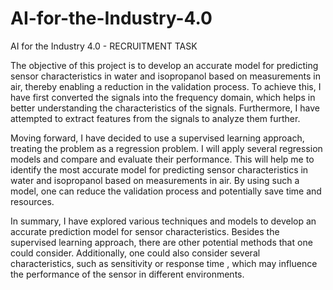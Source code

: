 # AI-for-the-Industry-4.0
AI for the Industry 4.0  - RECRUITMENT TASK


The objective of this project is to develop an accurate model for predicting sensor characteristics in water and isopropanol based on measurements in air, thereby enabling a reduction in the validation process. To achieve this, I have first converted the signals into the frequency domain, which helps in better understanding the characteristics of the signals. Furthermore, I have attempted to extract features from the signals to analyze them further.

Moving forward, I have decided to use a supervised learning approach, treating the problem as a regression problem. I will apply several regression models and compare and evaluate their performance. This will help me to identify the most accurate model for predicting sensor characteristics in water and isopropanol based on measurements in air. By using such a model, one can reduce the validation process and potentially save time and resources.

In summary, I have explored various techniques and models to develop an accurate prediction model for sensor characteristics. Besides the supervised learning approach, there are other potential methods that one could consider. Additionally, one could also consider several characteristics, such as sensitivity or response time , which may influence the performance of the sensor in different environments.
